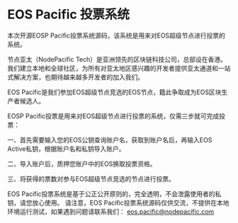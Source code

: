 # EOS Pacific 投票系统

本次开源EOSP Pacific投票系统源码，该系统是用来对EOS超级节点进行投票的系统。

节点亚太（NodePacific Tech）是亚洲领先的区块链科技公司，总部设在香港。我们建立本地和全球社区，为所有对亚太地区感兴趣的开发者提供亚太通道和一站式解决方案，也期待越来越多开发者的加入我们。

EOS Pacific是我们参加EOS超级节点竞选的EOS节点，籍此争取成为EOS区块生产者候选人。 

EOSP Pacific投票是用来对EOS超级节点进行投票的系统，仅需三步就可完成投票：

一、首先需要输入您的EOS公钥查询账户名，获取到账户名后，再输入EOS Active私钥，根据账户名和私钥导入账户。

二、导入账户后，质押您账户中的EOS换取投票资格。

三、将获得的票数对参与EOS超级节点竞选的节点进行投票。

EOS Pacific投票系统是基于公正公开原则的，完全透明，不会泄露使用者的私钥，请您放心使用。
请注意，EOS Pacific投票系统源码仅供交流，不提供在本地环境运行测试，如果遇到问题请联系我们： eos.pacific@nodepacific.com

